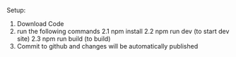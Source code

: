 Setup:

1. Download Code
2. run the following commands
    2.1 npm install
    2.2 npm run dev (to start dev site)
    2.3 npm run build (to build)
3. Commit to github and changes will be automatically published
